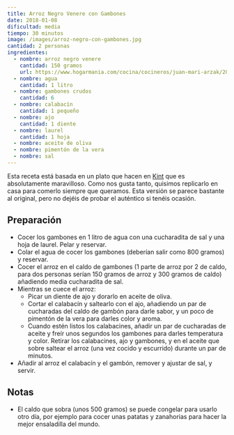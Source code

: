 ```yaml
---
title: Arroz Negro Venere con Gambones
date: 2018-01-08
dificultad: media
tiempo: 30 minutos
image: /images/arroz-negro-con-gambones.jpg
cantidad: 2 personas
ingredientes:
  - nombre: arroz negro venere
    cantidad: 150 gramos
    url: https://www.hogarmania.com/cocina/cocineros/juan-mari-arzak/201204/arroz-venere-arroz-negro-14890.html
  - nombre: agua
    cantidad: 1 litro
  - nombre: gambones crudos
    cantidad: 6
  - nombre: calabacín
    cantidad: 1 pequeño
  - nombre: ajo
    cantidad: 1 diente
  - nombre: laurel
    cantidad: 1 hoja
  - nombre: aceite de oliva
  - nombre: pimentón de la vera
  - nombre: sal
---
```


Esta receta está basada en un plato que hacen en [Kint](https://kintfood.com) que es absolutamente maravilloso. Como nos gusta tanto, quisimos replicarlo en casa para comerlo siempre que queramos. Esta versión se parece bastante al original, pero no dejéis de probar el auténtico si tenéis ocasión.

## Preparación

- Cocer los gambones en 1 litro de agua con una cucharadita de sal y una hoja de laurel. Pelar y reservar.
- Colar el agua de cocer los gambones (deberían salir como 800 gramos) y reservar.
- Cocer el arroz en el caldo de gambones (1 parte de arroz por 2 de caldo, para dos personas serían 150 gramos de arroz y 300 gramos de caldo) añadiendo media cucharadita de sal.
- Mientras se cuece el arroz:
  - Picar un diente de ajo y dorarlo en aceite de oliva.
  - Cortar el calabacín y saltearlo con el ajo, añadiendo un par de cucharadas del caldo de gambón para darle sabor, y un poco de pimentón de la vera para darles color y aroma.
  - Cuando estén listos los calabacines, añadir un par de cucharadas de aceite y freír unos segundos los gambones para darles temperatura y color. Retirar los calabacines, ajo y gambones, y en el aceite que sobre saltear el arroz (una vez cocido y escurrido) durante un par de minutos.
- Añadir al arroz el calabacín y el gambón, remover y ajustar de sal, y servir.

## Notas

- El caldo que sobra (unos 500 gramos) se puede congelar para usarlo otro día, por ejemplo para cocer unas patatas y zanahorias para hacer la mejor ensaladilla del mundo.